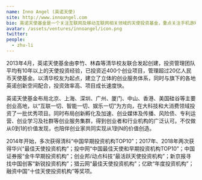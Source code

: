 ```yaml
---
name: Inno Angel (英诺天使)
site: http://www.innoangel.com
bio: 英诺天使基金是一个关注互联网及移动互联网相关领域的天使投资基金，重点关注手机游戏、在线教育、O2O、互联网金融、移动健康等领域。
avatar: /assets/ventures/innoangel/icon.png
twitter: 
people:
  - zhu-li
---
```


2013年4月，英诺天使基金由李竹、林森等清华校友联合发起创建，投资管理团队平均有10年以上的天使投资经验，已投资近400个创业项目，管理超过20亿人民币天使基金。以清华校友为起点，建立了立体的创业服务体系，同时与旗下的各地英诺创新空间配合，投资效率高、项目成长速度快。

英诺天使基金布局北京、上海、深圳、广州、厦门、中山、香港、美国硅谷等主要创业高地，以“互联一切、智能一切、娱乐一切”为方向，在大科技和大消费领域投资了一批优秀项目。同时布局创新孵化及加速、创业媒体及传播、风险债、专利运营、创业学习及社群等创业服务集群，得到创业者和行业机构的广泛认可。不仅做从0到1的价值发现，也陪伴创业家共同实现从1到N的价值创造。

2014年开始，多次获得清科“中国早期投资机构TOP10”；2017年、2018年两次获得华兴“最佳天使投资机构”；投中网“中国最佳天使和早期投资机构TOP10”；中国证券报“金牛早期投资机构”；创业邦/动点科技“最活跃天使投资机构”；新京报寻找中国创客“新锐投资机构”；猎云网“最佳天使投资机构”；亿欧“年度投资机构”；融资中国“十佳天使投资机构”等奖项。
